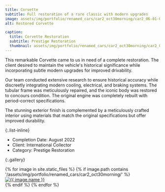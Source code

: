 ```yaml
---
title: Corvette
subtitle: Full restoration of a rare classic with modern upgrades
image: assets/img/portfolio/renamed_cars/car2_oct30morning/car2_06-01-06.jpg
alt: Restored Corvette

caption:
  title: Corvette Restoration
  subtitle: Prestige Restoration
  thumbnail: assets/img/portfolio/renamed_cars/car2_oct30morning/car2_06-01-50.jpg
---
```

This remarkable Corvette came to us in need of a complete restoration. The client desired to maintain the vehicle's historical significance while incorporating subtle modern upgrades for improved drivability.

Our team conducted extensive research to ensure historical accuracy while discreetly integrating modern cooling, electrical, and braking systems. The tubular frame was meticulously repaired, and the iconic body was restored to concours condition. The original engine was completely rebuilt with period-correct specifications.

The stunning exterior finish is complemented by a meticulously crafted interior using materials that match the original specifications but offer improved durability.

{:.list-inline}

- Completion Date: August 2022
- Client: International Collector
- Category: Prestige Restoration

{:.gallery}
<div class="row">
{% for image in site.static_files %}
  {% if image.path contains '/assets/img/portfolio/renamed_cars/car2_oct30morning/' %}
    <div class="col-md-4">
      <a href="{{ image.path }}" target="_blank">
        <img src="{{ image.path }}" alt="{{ image.name }}" class="img-fluid" />
      </a>
    </div>
  {% endif %}
{% endfor %}
</div>

